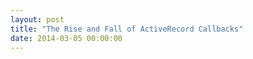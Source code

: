 ```yaml
---
layout: post
title: "The Rise and Fall of ActiveRecord Callbacks"
date: 2014-03-05 00:00:00
---
```


